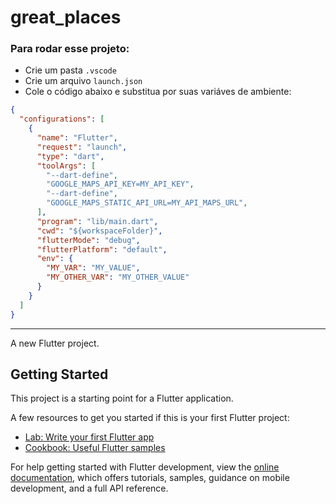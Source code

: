 # great_places


### Para rodar esse projeto:
- Crie um pasta `.vscode`
- Crie um arquivo `launch.json`
- Cole o código abaixo e substitua por suas variáves de ambiente:
```json
{
  "configurations": [
    {
      "name": "Flutter",
      "request": "launch",
      "type": "dart",
      "toolArgs": [
        "--dart-define",
        "GOOGLE_MAPS_API_KEY=MY_API_KEY",
        "--dart-define",
        "GOOGLE_MAPS_STATIC_API_URL=MY_API_MAPS_URL",
      ],
      "program": "lib/main.dart",
      "cwd": "${workspaceFolder}",
      "flutterMode": "debug",
      "flutterPlatform": "default",
      "env": {
        "MY_VAR": "MY_VALUE",
        "MY_OTHER_VAR": "MY_OTHER_VALUE"
      }
    }
  ]
}
```
---
A new Flutter project.

## Getting Started

This project is a starting point for a Flutter application.

A few resources to get you started if this is your first Flutter project:

- [Lab: Write your first Flutter app](https://docs.flutter.dev/get-started/codelab)
- [Cookbook: Useful Flutter samples](https://docs.flutter.dev/cookbook)

For help getting started with Flutter development, view the
[online documentation](https://docs.flutter.dev/), which offers tutorials,
samples, guidance on mobile development, and a full API reference.
